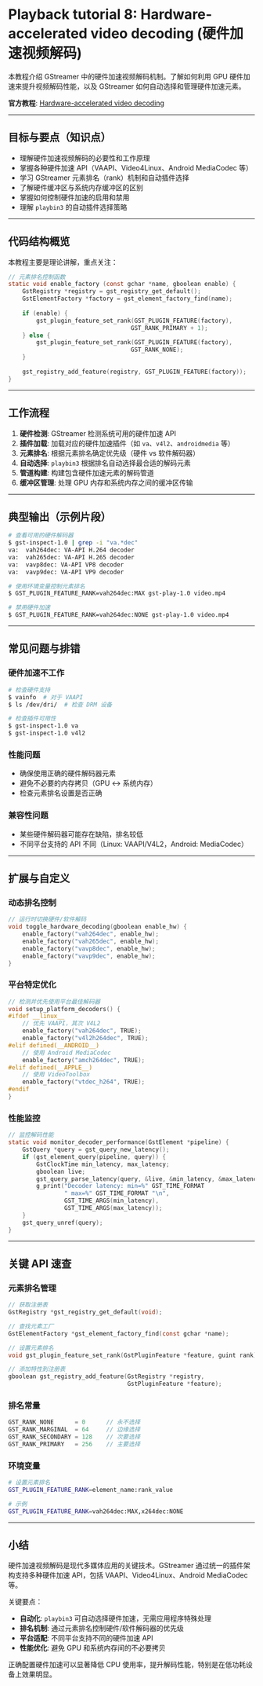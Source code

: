 # Playback tutorial 8: Hardware-accelerated video decoding (硬件加速视频解码)

本教程介绍 GStreamer 中的硬件加速视频解码机制。了解如何利用 GPU 硬件加速来提升视频解码性能，以及 GStreamer 如何自动选择和管理硬件加速元素。

**官方教程**: [Hardware-accelerated video decoding](https://gstreamer.freedesktop.org/documentation/tutorials/playback/hardware-accelerated-video-decoding.html?gi-language=c)

---

## 目标与要点（知识点）

- 理解硬件加速视频解码的必要性和工作原理
- 掌握各种硬件加速 API（VAAPI、Video4Linux、Android MediaCodec 等）
- 学习 GStreamer 元素排名（rank）机制和自动插件选择
- 了解硬件缓冲区与系统内存缓冲区的区别
- 掌握如何控制硬件加速的启用和禁用
- 理解 `playbin3` 的自动插件选择策略

---

## 代码结构概览

本教程主要是理论讲解，重点关注：

```c
// 元素排名控制函数
static void enable_factory (const gchar *name, gboolean enable) {
    GstRegistry *registry = gst_registry_get_default();
    GstElementFactory *factory = gst_element_factory_find(name);
    
    if (enable) {
        gst_plugin_feature_set_rank(GST_PLUGIN_FEATURE(factory), 
                                   GST_RANK_PRIMARY + 1);
    } else {
        gst_plugin_feature_set_rank(GST_PLUGIN_FEATURE(factory), 
                                   GST_RANK_NONE);
    }
    
    gst_registry_add_feature(registry, GST_PLUGIN_FEATURE(factory));
}
```

---

## 工作流程

1. **硬件检测**: GStreamer 检测系统可用的硬件加速 API
2. **插件加载**: 加载对应的硬件加速插件（如 `va`、`v4l2`、`androidmedia` 等）
3. **元素排名**: 根据元素排名确定优先级（硬件 vs 软件解码器）
4. **自动选择**: `playbin3` 根据排名自动选择最合适的解码元素
5. **管道构建**: 构建包含硬件加速元素的解码管道
6. **缓冲区管理**: 处理 GPU 内存和系统内存之间的缓冲区传输

---

## 典型输出（示例片段）

```bash
# 查看可用的硬件解码器
$ gst-inspect-1.0 | grep -i "va.*dec"
va:  vah264dec: VA-API H.264 decoder
va:  vah265dec: VA-API H.265 decoder  
va:  vavp8dec: VA-API VP8 decoder
va:  vavp9dec: VA-API VP9 decoder

# 使用环境变量控制元素排名
$ GST_PLUGIN_FEATURE_RANK=vah264dec:MAX gst-play-1.0 video.mp4

# 禁用硬件加速
$ GST_PLUGIN_FEATURE_RANK=vah264dec:NONE gst-play-1.0 video.mp4
```

---

## 常见问题与排错

### 硬件加速不工作
```bash
# 检查硬件支持
$ vainfo  # 对于 VAAPI
$ ls /dev/dri/  # 检查 DRM 设备

# 检查插件可用性
$ gst-inspect-1.0 va
$ gst-inspect-1.0 v4l2
```

### 性能问题
- 确保使用正确的硬件解码器元素
- 避免不必要的内存拷贝（GPU ↔ 系统内存）
- 检查元素排名设置是否正确

### 兼容性问题
- 某些硬件解码器可能存在缺陷，排名较低
- 不同平台支持的 API 不同（Linux: VAAPI/V4L2，Android: MediaCodec）

---

## 扩展与自定义

### 动态排名控制
```c
// 运行时切换硬件/软件解码
void toggle_hardware_decoding(gboolean enable_hw) {
    enable_factory("vah264dec", enable_hw);
    enable_factory("vah265dec", enable_hw);
    enable_factory("vavp8dec", enable_hw);
    enable_factory("vavp9dec", enable_hw);
}
```

### 平台特定优化
```c
// 检测并优先使用平台最佳解码器
void setup_platform_decoders() {
#ifdef __linux__
    // 优先 VAAPI，其次 V4L2
    enable_factory("vah264dec", TRUE);
    enable_factory("v4l2h264dec", TRUE);
#elif defined(__ANDROID__)
    // 使用 Android MediaCodec
    enable_factory("amch264dec", TRUE);
#elif defined(__APPLE__)
    // 使用 VideoToolbox
    enable_factory("vtdec_h264", TRUE);
#endif
}
```

### 性能监控
```c
// 监控解码性能
static void monitor_decoder_performance(GstElement *pipeline) {
    GstQuery *query = gst_query_new_latency();
    if (gst_element_query(pipeline, query)) {
        GstClockTime min_latency, max_latency;
        gboolean live;
        gst_query_parse_latency(query, &live, &min_latency, &max_latency);
        g_print("Decoder latency: min=%" GST_TIME_FORMAT 
                " max=%" GST_TIME_FORMAT "\n",
                GST_TIME_ARGS(min_latency), 
                GST_TIME_ARGS(max_latency));
    }
    gst_query_unref(query);
}
```

---

## 关键 API 速查

### 元素排名管理
```c
// 获取注册表
GstRegistry *gst_registry_get_default(void);

// 查找元素工厂
GstElementFactory *gst_element_factory_find(const gchar *name);

// 设置元素排名
void gst_plugin_feature_set_rank(GstPluginFeature *feature, guint rank);

// 添加特性到注册表
gboolean gst_registry_add_feature(GstRegistry *registry, 
                                  GstPluginFeature *feature);
```

### 排名常量
```c
GST_RANK_NONE      = 0      // 永不选择
GST_RANK_MARGINAL  = 64     // 边缘选择
GST_RANK_SECONDARY = 128    // 次要选择  
GST_RANK_PRIMARY   = 256    // 主要选择
```

### 环境变量
```bash
# 设置元素排名
GST_PLUGIN_FEATURE_RANK=element_name:rank_value

# 示例
GST_PLUGIN_FEATURE_RANK=vah264dec:MAX,x264dec:NONE
```

---

## 小结

硬件加速视频解码是现代多媒体应用的关键技术。GStreamer 通过统一的插件架构支持多种硬件加速 API，包括 VAAPI、Video4Linux、Android MediaCodec 等。

关键要点：
- **自动化**: `playbin3` 可自动选择硬件加速，无需应用程序特殊处理
- **排名机制**: 通过元素排名控制硬件/软件解码器的优先级
- **平台适配**: 不同平台支持不同的硬件加速 API
- **性能优化**: 避免 GPU 和系统内存间的不必要拷贝

正确配置硬件加速可以显著降低 CPU 使用率，提升解码性能，特别是在低功耗设备上效果明显。
